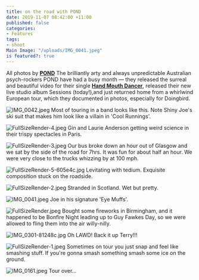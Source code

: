 ```yaml
---
title: on the road with POND
date: 2019-11-07 08:42:00 +11:00
published: false
categories:
- Features
tags:
- shoot
Main Image: "/uploads/IMG_0041.jpeg"
is featured?: true
---
```


All photos by **[POND](https://www.instagram.com/ponderers/?hl=en)**
The brilliantly arty and always unpredictable Australian psych-rockers POND have had a busy month — they released the surreal and beautiful video for their single **[Hand Mouth Dancer](https://www.youtube.com/watch?v=yVKcn782BtI)**, released their new live studio album Sessions (today!),and just returned home from a whirlwind European tour, which they documented in photos, especially for Doingbird. 

![IMG_0042.jpeg](/uploads/IMG_0042.jpeg)
Most of touring in a band looks like this. Note Shiny Joe's ski suit that makes him look like a villain in 'Cool Runnings'.

![FullSizeRender-4.jpeg](/uploads/FullSizeRender-4.jpeg)
Gin and Laurie Anderson getting weird science in their trispy spectacles in Paris.

![FullSizeRender-3.jpeg](/uploads/FullSizeRender-3.jpeg)
Our bus broke down an hour out of Glasgow and we sat by the side of the road for 7hrs. It was fun for about half an hour. We were very close to the trucks whizzing by at 100 mph.

![FullSizeRender-5-605e4c.jpg](/uploads/FullSizeRender-5-605e4c.jpg)
Levitating with tedium. Exquisite composition stuck on the roadside.

![FullSizeRender-2.jpeg](/uploads/FullSizeRender-2.jpeg)
Stranded in Scotland. Wet but pretty.

![IMG_0041.jpeg](/uploads/IMG_0041.jpeg)
Joe in his signature 'Eye Muffs'.

![FullSizeRender.jpeg](/uploads/FullSizeRender.jpeg)
Bought some fireworks in Birmingham, and it happened to be Bonfire Night leading up to Guy Fawkes Day, so we were allowed to fling them into the air willy-nilly.

![IMG_0301-81248c.jpg](/uploads/IMG_0301-81248c.jpg)
Oh LAWD! Back it up Terry!!!

![FullSizeRender-1.jpeg](/uploads/FullSizeRender-1.jpeg)
Sometimes on tour you just snap and feel like smashing stuff. If you're gonna smash something smash some ice on the ground.

![IMG_0161.jpeg](/uploads/IMG_0161.jpeg)
Tour over...